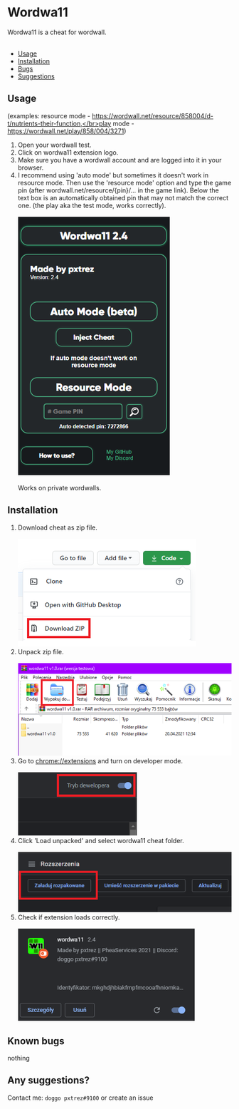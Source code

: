 # Wordwa11

Wordwa11 is a cheat for wordwall. </br> </br>
* [Usage](#Usage "Goto Usage") </br>
* [Installation](#Installation "Goto Installation") </br>
* [Bugs](#Known-bugs "Goto Known-bugs") </br>
* [Suggestions](#Any-suggestions "Goto Any-suggestions") </br>
<!--* [License](#License "Goto License") </br></br>-->

## Usage
(examples: resource mode - https://wordwall.net/resource/858004/d-t/nutrients-their-function,</br>play mode - https://wordwall.net/play/858/004/3271)
1. Open your wordwall test.
2. Click on wordwa11 extension logo.
3. Make sure you have a wordwall account and are logged into it in your browser.
4. I recommend using 'auto mode' but sometimes it doesn't work in resource mode. Then use the 'resource mode' option and type the game pin (after wordwall.net/resource/{pin}/... in the game link). Below the text box is an automatically obtained pin that may not match the correct one. (the play aka the test mode, works correctly).
</br></br>
![cheatGUI](./docs/gui.png)</br></br>
Works on private wordwalls.

## Installation

1. Download cheat as zip file. </br> </br>
![download](./docs/1.png) </br>
2. Unpack zip file. </br> </br>
![unpack](./docs/2.png) </br>
3. Go to [chrome://extensions](chrome://extensions) and turn on developer mode. </br> </br>
![developer mode](./docs/3.png) </br>
4. Click 'Load unpacked' and select wordwa11 cheat folder. </br> </br>
![load unpacked](./docs/4.png) </br>
5. Check if extension loads correctly. </br> </br>
![check](./docs/5.png) </br>

## Known bugs
nothing

## Any suggestions?
Contact me: `doggo pxtrez#9100` or create an issue
<!--## License
[MIT](https://choosealicense.com/licenses/mit/)
